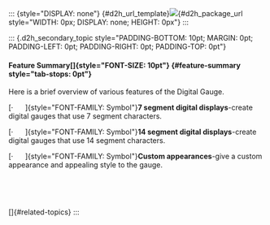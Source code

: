 ::: {style="DISPLAY: none"}
[](ms-xhelp:///?Id=d2h_url_template){#d2h_url_template}![](!package_url!){#d2h_package_url style="WIDTH: 0px; DISPLAY: none; HEIGHT: 0px"}
:::

::: {.d2h_secondary_topic style="PADDING-BOTTOM: 10pt; MARGIN: 0pt; PADDING-LEFT: 0pt; PADDING-RIGHT: 0pt; PADDING-TOP: 0pt"}
#### Feature Summary[]{style="FONT-SIZE: 10pt"} {#feature-summary style="tab-stops: 0pt"}

Here is a brief overview of various features of the Digital Gauge.

[·      ]{style="FONT-FAMILY: Symbol"}**7 segment digital displays**-create digital gauges that use 7 segment characters.

[·      ]{style="FONT-FAMILY: Symbol"}**14 segment digital displays**-create digital gauges that use 14 segment characters.

[·      ]{style="FONT-FAMILY: Symbol"}**Custom appearances**-give a custom appearance and appealing style to the gauge.

 

 

[]{#related-topics}
:::
